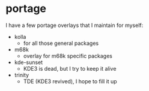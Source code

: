 # portage
I have a few portage overlays that I maintain for myself:

* kolla
  - for all those general packages
* m68k
  - overlay for m68k specific packages
* kde-sunset
  - KDE3 is dead, but I try to keep it alive
* trinity
  - TDE (KDE3 revived), I hope to fill it up
